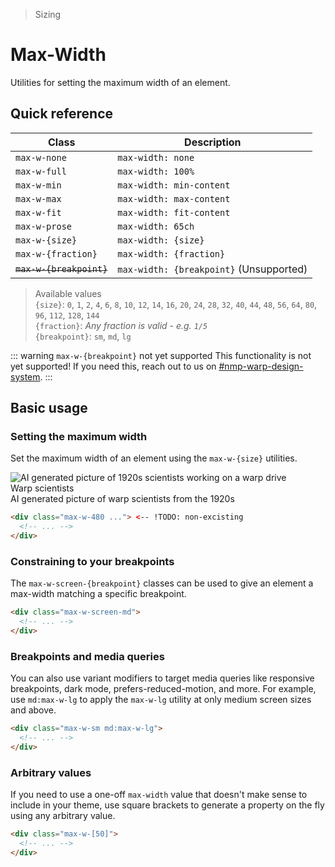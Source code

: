 > Sizing

# Max-Width

Utilities for setting the maximum width of an element.

## Quick reference

| Class                    | Description                             |
|--------------------------|-----------------------------------------|
| `max-w-none`             | `max-width: none`                       |
| `max-w-full`             | `max-width: 100%`                       |
| `max-w-min`              | `max-width: min-content`                |
| `max-w-max`              | `max-width: max-content`                |
| `max-w-fit`              | `max-width: fit-content`                |
| `max-w-prose`            | `max-width: 65ch`                       |
| `max-w-{size}`           | `max-width: {size}`                     |
| `max-w-{fraction}`       | `max-width: {fraction}`                 |
| ~~`max-w-{breakpoint}`~~ | `max-width: {breakpoint}` (Unsupported) |

> Available values <br />
> `{size}`: `0`, `1`, `2`, `4`, `6`, `8`, `10`, `12`, `14`, `16`, `20`, `24`, `28`, `32`, `40`, `44`, `48`, `56`, `64`, `80`, `96`, `112`, `128`, `144` <br />
> `{fraction}`: _Any fraction is valid - e.g. `1/5`_<br/>
> `{breakpoint}`: `sm`, `md`, `lg`

::: warning `max-w-{breakpoint}` not yet supported
This functionality is not yet supported! If you need this, reach out to us on [#nmp-warp-design-system](https://sch-chat.slack.com/archives/C04P0GYTHPV).
:::

## Basic usage

### Setting the maximum width
Set the maximum width of an element using the `max-w-{size}` utilities.

<width-controller>
  <container>
    <box class="flex justify-center" fg-color="var(--tw-blue-fg)" bg-color="var(--tw-blue-bg)">
      <section style="max-width:480px" class="pd-bg-white dark:pd-bg-black pd-text-black dark:pd-text-white ex-box">
        <img src="/classes/20s-scientists.jpg" class="-my-24 -ml-24 h-144 w-144 rounded-l" alt="AI generated picture of 1920s scientists working on a warp drive" />
        <div class="px-24">
          <div class="font-bold">Warp scientists</div>
          <div class="">AI generated picture of warp scientists from the 1920s</div>
        </div>
      </section>
    </box>
  </container>
</width-controller>

```html
<div class="max-w-480 ..."> <-- !TODO: non-excisting
  <!-- ... -->
</div>
```

### Constraining to your breakpoints
The `max-w-screen-{breakpoint}` classes can be used to give an element a max-width matching a specific breakpoint.

```html
<div class="max-w-screen-md">
  <!-- ... -->
</div>
```

### Breakpoints and media queries
You can also use variant modifiers to target media queries like responsive breakpoints, dark mode, prefers-reduced-motion, and more. For example, use `md:max-w-lg` to apply the `max-w-lg` utility at only medium screen sizes and above.

```html
<div class="max-w-sm md:max-w-lg">
  <!-- ... -->
</div>
```

### Arbitrary values
If you need to use a one-off `max-width` value that doesn't make sense to include in your theme, use square brackets to generate a property on the fly using any arbitrary value.

```html
<div class="max-w-[50]">
  <!-- ... -->
</div>
```
